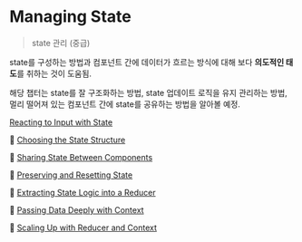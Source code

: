 # Managing State

> state 관리 (중급)

state를 구성하는 방법과 컴포넌트 간에 데이터가 흐르는 방식에 대해 보다 **의도적인 태도**를 취하는 것이 도움됨.

해당 챕터는 state를 잘 구조화하는 방법, state 업데이트 로직을 유지 관리하는 방법, 멀리 떨어져 있는 컴포넌트 간에 state를 공유하는 방법을 알아볼 예정.

[Reacting to Input with State](./022-리액트%20Reacting%20to%20Input%20with%20State.md)

📄 [Choosing the State Structure](./023-리액트%20Choosing%20the%20State%20Structuremd)

📄 [Sharing State Between Components](./024-리액트%20Sharing%20State%20Between%20Components.md)

📄 [Preserving and Resetting State](./025-리액트%20Preserving%20and%20Resetting%20State.md)

📄 [Extracting State Logic into a Reducer](./026-리액트%20Extracting%20State%20Logic%20into%20a%20Reducer.md)

📄 [Passing Data Deeply with Context](./027-리액트%20Passing%20Data%20Deeply%20with%20Context.md)

📄 [Scaling Up with Reducer and Context](./028-리액트%20Scaling%20Up%20with%20Reducer%20and%20Context.md)